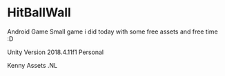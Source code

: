 # HitBallWall
Android Game
Small game i did today with some free assets and free time :D

Unity Version 2018.4.11f1 Personal

Kenny Assets .NL


